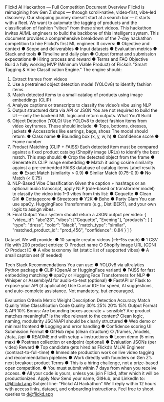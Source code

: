 Flickd AI Hackathon — Full Competition 
Document 
Overview 
Flickd is reimagining how Gen Z shops — through scroll-native, video-first, vibe-led 
discovery. Our shopping journey doesn’t start at a search bar — it starts with a Reel. We 
want to automate the tagging of products and the classification of fashion "vibes" from these 
short videos. This hackathon invites AI/ML engineers to build the backbone of this intelligent 
system. 
This document provides a comprehensive breakdown of the 7-day hackathon competition to 
hire Flickd’s first ML engineer. It covers: 
● Objective and context 
● Scope and deliverables 
● Input datasets 
● Evaluation metrics 
● Stack and tools 
● Timeline and daily plan 
● Output format and submission expectations 
● Hiring process and reward 
● Terms and FAQ 
Objective 
Build a fully working MVP (Minimum Viable Product) of Flickd’s "Smart Tagging & Vibe 
Classification Engine." The engine should: 
1. Extract frames from videos 
2. Use a pretrained object detection model (YOLOv8) to identify fashion items 
3. Match detected items to a small catalog of products using image embeddings (CLIP) 
4. Analyze captions or transcripts to classify the video’s vibe using NLP 
5. Output structured data via API or JSON 
You are not required to build the UI — only the backend ML logic and return outputs. 
What You’ll Build 
1. Object Detection (YOLO) 
Use YOLOv8 to detect fashion items from video keyframes. These should include: 
● Tops, bottoms, dresses, jackets 
● Accessories like earrings, bags, shoes 
The model should return: 
● Class name 
● Bounding box (x, y, w, h) 
● Confidence score 
● Frame number 
2. Product Matching (CLIP + FAISS) 
Each detected item must be compared against a fixed product catalog (Shopify image URLs) 
to identify the best match. This step should: 
● Crop the detected object from the frame 
● Generate its CLIP image embedding 
● Match it using cosine similarity against a pre-embedded FAISS database of catalog 
items 
Label results as: 
● Exact Match (similarity > 0.9) 
● Similar Match (0.75–0.9) 
● No Match (< 0.75) 
3. NLP-Based Vibe Classification 
Given the caption + hashtags or an optional audio transcript, apply NLP (rule-based or 
transformer model) to classify the video into 1–3 vibes from this list: 
● Coquette 
● Clean Girl 
● Cottagecore 
● Streetcore 
● Y2K 
● Boho 
● Party Glam 
You can use spaCy, HuggingFace Transformers (e.g., DistilBERT), and your own logic to 
assign vibes. 
4. Final Output 
Your system should return a JSON output per video: 
{ 
  "video_id": "abc123", 
  "vibes": ["Coquette", "Evening"], 
  "products": [ 
    { 
      "type": "dress", 
      "color": "black", 
      "match_type": "similar", 
      "matched_product_id": "prod_456", 
      "confidence": 0.84 
    } 
  ] 
} 
 
Dataset 
We will provide: 
● 10 sample creator videos (~5–15s each) 
● 1 CSV file with 200 product entries: 
○ Product name 
○ Shopify image URL (CDN) 
○ Product ID 
● A vibe taxonomy list (static list of supported vibes) 
● A small caption set (if needed) 
 
Tech Stack Recommendations 
You can use: 
● YOLOv8 via ultralytics Python package 
● CLIP (OpenAI or HuggingFace variant) 
● FAISS for fast embedding matching 
● spaCy or HuggingFace Transformers for NLP 
● Whisper or AssemblyAI for audio-to-text (optional) 
● FastAPI or Flask to expose your API (if applicable) 
Use Cursor IDE for speed, AI suggestions, and auto-complete assistance. Not mandatory, 
but encouraged. 
 
Evaluation Criteria 
Metric 
Weight 
Description 
Detection Accuracy 
Match Quality 
Vibe Classification 
Code Quality 
30% 
25% 
20% 
15% 
Output Format & API 10% 
Bonus: 
Are bounding boxes accurate + 
sensible? 
Are product matches meaningful? 
Is the vibe relevant to the content? 
Clean logic, naming, modularity 
JSON/API should be clearly structured 
● Web demo or minimal frontend 
● Logging and error handling 
● Confidence scoring UI 
Submission Format 
● GitHub repo (clean structure) 
○ /frames, /models, /data, /api 
● README.md with setup + instructions 
● Loom demo (5 mins max) 
● Postman collection or endpoint (optional) 
● Evaluation JSONs (per video) 
Reward 
● Top candidate gets hired as Flickd’s ML/AI Engineer (contract-to-full-time) 
● Immediate production work on live video tagging and recommendation pipelines 
● Work directly with founders on Gen Z’s next breakout product 
Terms 
● This is a hiring challenge, not a prize-based open competition. 
● You must submit within 7 days from when you receive access. 
● All your code is yours, unless you join Flickd, after which it will be productionized. 
Apply Now 
Send your name, GitHub, and LinkedIn to: d@flickd.app Subject line: “Flickd AI Hackathon” 
We'll reply within 12 hours with access links, dataset, and onboarding instructions. 
Feel free to shoot queries to d@flickd.app 

